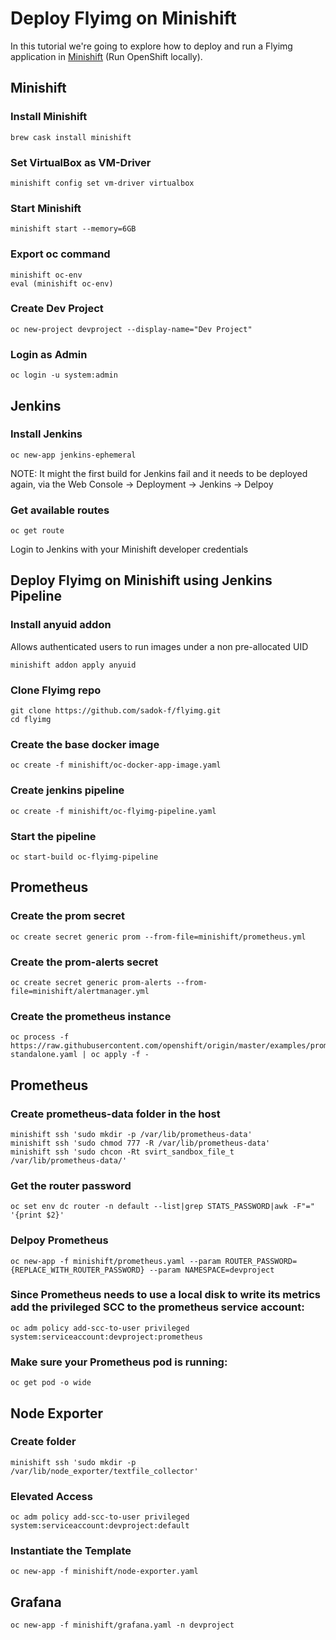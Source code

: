 # Deploy Flyimg on Minishift
In this tutorial we're going to explore how to deploy and run a Flyimg application in [Minishift](https://www.okd.io/minishift/) (Run OpenShift locally).

## Minishift
### Install Minishift
    brew cask install minishift

### Set VirtualBox as VM-Driver
    minishift config set vm-driver virtualbox

### Start Minishift
    minishift start --memory=6GB

### Export oc command
    minishift oc-env
    eval (minishift oc-env)

### Create Dev Project
    oc new-project devproject --display-name="Dev Project"

### Login as Admin
    oc login -u system:admin

## Jenkins

### Install Jenkins
    oc new-app jenkins-ephemeral
NOTE:
It might the first build for Jenkins fail and it needs to be deployed again, via the Web Console -> Deployment -> Jenkins -> Delpoy

### Get available routes
    oc get route

Login to Jenkins with your Minishift developer credentials

## Deploy Flyimg on Minishift using Jenkins Pipeline
### Install anyuid addon
Allows authenticated users to run images under a non pre-allocated UID

    minishift addon apply anyuid

### Clone Flyimg repo
    git clone https://github.com/sadok-f/flyimg.git
    cd flyimg

### Create the base docker image
    oc create -f minishift/oc-docker-app-image.yaml

### Create jenkins pipeline
    oc create -f minishift/oc-flyimg-pipeline.yaml

### Start the pipeline
    oc start-build oc-flyimg-pipeline


## Prometheus
### Create the prom secret
    oc create secret generic prom --from-file=minishift/prometheus.yml
 
### Create the prom-alerts secret
    oc create secret generic prom-alerts --from-file=minishift/alertmanager.yml
 
### Create the prometheus instance
    oc process -f https://raw.githubusercontent.com/openshift/origin/master/examples/prometheus/prometheus-standalone.yaml | oc apply -f -

## Prometheus
### Create prometheus-data folder in the host
    minishift ssh 'sudo mkdir -p /var/lib/prometheus-data'
    minishift ssh 'sudo chmod 777 -R /var/lib/prometheus-data'
    minishift ssh 'sudo chcon -Rt svirt_sandbox_file_t /var/lib/prometheus-data/'


### Get the router password
    oc set env dc router -n default --list|grep STATS_PASSWORD|awk -F"=" '{print $2}'

### Delpoy Prometheus
    oc new-app -f minishift/prometheus.yaml --param ROUTER_PASSWORD={REPLACE_WITH_ROUTER_PASSWORD} --param NAMESPACE=devproject

### Since Prometheus needs to use a local disk to write its metrics add the privileged SCC to the prometheus service account:
    oc adm policy add-scc-to-user privileged system:serviceaccount:devproject:prometheus

### Make sure your Prometheus pod is running:
    oc get pod -o wide

## Node Exporter
### Create folder
    minishift ssh 'sudo mkdir -p /var/lib/node_exporter/textfile_collector'

### Elevated Access
    oc adm policy add-scc-to-user privileged system:serviceaccount:devproject:default

### Instantiate the Template
    oc new-app -f minishift/node-exporter.yaml

## Grafana
    oc new-app -f minishift/grafana.yaml -n devproject